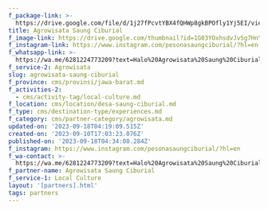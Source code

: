 ```yaml
---
f_package-link: >-
  https://drive.google.com/file/d/1j27fPcvtYBX4fQHWp8gkBPOfly1Yj5EI/view?usp=drive_link
title: Agrowisata Saung Ciburial
f_image-link: https://drive.google.com/thumbnail?id=1G03YOxhsdvJvSg7HnYboHCdRlxMX1i5j
f_instagram-link: https://www.instagram.com/pesonasaungciburial/?hl=en
f_whatsapp-link: >-
  https://wa.me/6281224773209?text=Halo%20Agrowisata%20Saung%20Ciburial,%20saya%20dapat%20info%20dari%20@loocale.id%20dan%20punya%20pertanyaan
f_service-2: Agrowisata
slug: agrowisata-saung-ciburial
f_province: cms/provinsi/jawa-barat.md
f_activities-2:
  - cms/activity-tag/local-culture.md
f_location: cms/location/desa-saung-ciburial.md
f_type: cms/destination-type/experiences.md
f_category: cms/partner-category/agrowisata.md
updated-on: '2023-09-18T04:19:09.515Z'
created-on: '2023-09-10T17:03:23.076Z'
published-on: '2023-09-18T04:34:08.284Z'
f_instagram: https://www.instagram.com/pesonasaungciburial/?hl=en
f_wa-contact: >-
  https://wa.me/6281224773209?text=Halo%20Agrowisata%20Saung%20Ciburial,%20saya%20dapat%20info%20dari%20@loocale.id%20dan%20punya%20pertanyaan
f_partner-name: Agrowisata Saung Ciburial
f_service-1: Local Culture
layout: '[partners].html'
tags: partners
---
```



